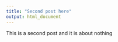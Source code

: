 ```yaml
---
title: "Second post here"
output: html_document
---
```


This is a second post and it is about nothing 